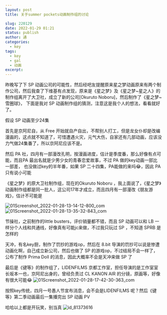 ```yaml
---
layout: post
title: 关于summer pockets动画制作组的讨论

slug: 220129
date: 2022-01-29 01:21
status: publish
author: 通
categories: 
  - key
tags: 
  - key
  - gal
  - 动画
excerpt: 
---
```


昨晚写了下 SP 动画公司的可能性，然后经吧友提醒原来星之梦动画原来有两个制作公司，然后我查了下维基有点发现，原来是《星之梦》及《星之梦~星之人》的制作组离开了大卫社，成立了新的公司[Okuruto Noboru]，然后制作了《星之梦~雪圈球》，
下面是我对 SP 动画制作组的猜测，注意这是我个人的想法，看看就好了。

假设 SP 动画至少24集

首先是京阿尼自，从 Free 开始就自产自出，不帮别人打工，但是龙女仆却是改编漫画的，这点就不知道了，可惜遭遇火灾，元气大伤，自家还有几部动画，应该没力气做24集番了，所以京阿尼应该不是。

然后 PA 社，四月有一部漫改孔明，按漫画进度，估计是季度番，那么好像有点可能，而且PA 最出名就是少男少女的青春恋爱故事，不过 PA 做的key动画一部比一部差， 也没做过key的半年番，如果 SP 二十四集，PA能做的来吗😂，因此 PA 只有说小可能

《星之梦》的原大卫社制作组，现在的Okuruto Noboru ，我上面说了，《星之梦》动画制作组都是同一批人，这公司17年才成立，而且四月有一部漫改《朋友游戏》，估计不可能是

![01Screenshot_2022-01-28-13-14-12-800_com](https://cdn.jsdelivr.net/gh/shuiwudengli/images@master/01Screenshot_2022-01-28-13-14-12-800_com.195nnbwcqu0w.jpg)
![01Screenshot_2022-01-28-13-35-32-843_com](https://cdn.jsdelivr.net/gh/shuiwudengli/images@master/01Screenshot_2022-01-28-13-35-32-843_com.am218w63ya8.jpg)

节操社，之前制作的little busters，评价销量都不错，而且 SP 动画可以和 LB 一样分个人线和共通线，好像真有可能jc来做，不过我只玩过 SP ，不知道 SPRB 是怎样的

天冲，有名key厨，制作了罚抄的游戏op，然后在 8.bit 导演的罚抄可以说是惨遭动画化啊，自己成立新公司，然后也做了 SP 的游戏op，不过结局不会一样了，公布了制作 Prima Doll 的消息，因此大概率不会是天冲来做 SP 了

最后是《键等》的制作组了，LIDENFILMS 京都工作室，担任导演的是工作室室长坂本一也，京阿尼出身的，曾经负责过 CL KANON AIR 的分镜，原画等，好像有很大可能😂
![01Screenshot_2022-01-28-17-42-30-363_com](https://cdn.jsdelivr.net/gh/shuiwudengli/images@master/01Screenshot_2022-01-28-17-42-30-363_com.43mpj7sy7hk0.jpg)

按照key传统，四月一号愚人节宣布消息，会不会是LIDENFILMS 呢？然后《键等》第二季动画最后一集播完出 SP 动画 PV

哈哈以上都是开玩笑，别当真
![id_81373616](https://cdn.jsdelivr.net/gh/shuiwudengli/images@master/xxx.4yfpjbi5zko0.jpg)











